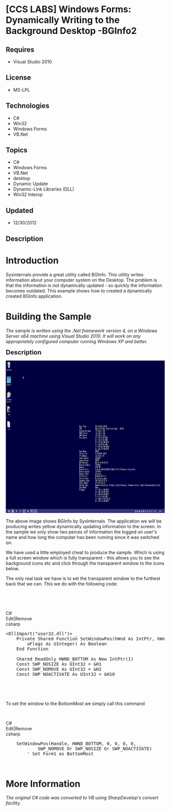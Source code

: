 # [CCS LABS] Windows Forms: Dynamically Writing to the Background Desktop -BGInfo2
## Requires
- Visual Studio 2010
## License
- MS-LPL
## Technologies
- C#
- Win32
- Windows Forms
- VB.Net
## Topics
- C#
- Windows Forms
- VB.Net
- desktop
- Dynamic Update
- Dynamic-Link Libraries (DLL)
- Win32 Interop
## Updated
- 12/30/2012
## Description

<h1>Introduction</h1>
<p>Sysinternals provide a great utility called BGInfo. This utility writes information about your computer system on the Desktop. The problem is that the information is not dynamically updated - so quickly the information becomes outdated. This example shows
 how to created a dynamically created BGInfo application.</p>
<h1><span>Building the Sample</span></h1>
<p><em>The sample is written using the .Net framework version 4, on a Windows Server x64 machine using Visual Studio 2010. It will work on any appropriately configured computer running Windows XP and better.<br>
</em></p>
<p><span style="font-size:20px; font-weight:bold">Description</span></p>
<p><img id="73864" src="73864-screenhunter_01%20dec.%2030%2016.47.gif" alt="" width="857" height="481"></p>
<p>The above image shows BGInfo by SysInternals. The application we will be producing writes yellow dynamically updating information to the screen. In the sample we only show two peices of information the logged on user's name and how long the computer has
 been running since it was switched on.</p>
<p>We have used a little employed cheat to produce the sample. Which is using a full screen window which is fully transparent - this allows you to see the background icons etc and click through the transparent window to the icons below.</p>
<p>The only real task we have is to set the transparent window to the furthest back that we can. This we do with the following code:</p>
<p>&nbsp;</p>
<p>&nbsp;</p>
<div class="scriptcode">
<div class="pluginEditHolder" pluginCommand="mceScriptCode">
<div class="title"><span>C#</span></div>
<div class="pluginLinkHolder"><span class="pluginEditHolderLink">Edit</span>|<span class="pluginRemoveHolderLink">Remove</span></div>
<span class="hidden">csharp</span>

<div class="preview">
<pre class="csharp">&lt;DllImport(<span class="cs__string">&quot;user32.dll&quot;</span>)&gt;&nbsp;_&nbsp;
&nbsp;&nbsp;&nbsp;&nbsp;Private&nbsp;Shared&nbsp;Function&nbsp;SetWindowPos(hWnd&nbsp;As&nbsp;IntPtr,&nbsp;hWndInsertAfter&nbsp;As&nbsp;IntPtr,&nbsp;X&nbsp;As&nbsp;Integer,&nbsp;Y&nbsp;As&nbsp;Integer,&nbsp;cx&nbsp;As&nbsp;Integer,&nbsp;cy&nbsp;As&nbsp;Integer,&nbsp;_&nbsp;
&nbsp;&nbsp;&nbsp;&nbsp;&nbsp;&nbsp;&nbsp;&nbsp;uFlags&nbsp;As&nbsp;UInteger)&nbsp;As&nbsp;Boolean&nbsp;
&nbsp;&nbsp;&nbsp;&nbsp;End&nbsp;Function&nbsp;
&nbsp;
&nbsp;&nbsp;&nbsp;&nbsp;Shared&nbsp;ReadOnly&nbsp;HWND_BOTTOM&nbsp;As&nbsp;New&nbsp;IntPtr(<span class="cs__number">1</span>)&nbsp;
&nbsp;&nbsp;&nbsp;&nbsp;Const&nbsp;SWP_NOSIZE&nbsp;As&nbsp;UInt32&nbsp;=&nbsp;&amp;H1&nbsp;
&nbsp;&nbsp;&nbsp;&nbsp;Const&nbsp;SWP_NOMOVE&nbsp;As&nbsp;UInt32&nbsp;=&nbsp;&amp;H2&nbsp;
&nbsp;&nbsp;&nbsp;&nbsp;Const&nbsp;SWP_NOACTIVATE&nbsp;As&nbsp;UInt32&nbsp;=&nbsp;&amp;H10</pre>
</div>
</div>
</div>
<div class="endscriptcode">&nbsp;</div>
<p>&nbsp;</p>
<p>To set the window to the BottomMost we simply call this command</p>
<p>&nbsp;</p>
<div class="scriptcode">
<div class="pluginEditHolder" pluginCommand="mceScriptCode">
<div class="title"><span>C#</span></div>
<div class="pluginLinkHolder"><span class="pluginEditHolderLink">Edit</span>|<span class="pluginRemoveHolderLink">Remove</span></div>
<span class="hidden">csharp</span>

<div class="preview">
<pre class="csharp">&nbsp;&nbsp;&nbsp;&nbsp;SetWindowPos(Handle,&nbsp;HWND_BOTTOM,&nbsp;<span class="cs__number">0</span>,&nbsp;<span class="cs__number">0</span>,&nbsp;<span class="cs__number">0</span>,&nbsp;<span class="cs__number">0</span>,&nbsp;_&nbsp;
&nbsp;&nbsp;&nbsp;&nbsp;&nbsp;&nbsp;&nbsp;&nbsp;&nbsp;&nbsp;&nbsp;&nbsp;SWP_NOMOVE&nbsp;Or&nbsp;SWP_NOSIZE&nbsp;Or&nbsp;SWP_NOACTIVATE)&nbsp;
&nbsp;&nbsp;&nbsp;&nbsp;&nbsp;&nbsp;&nbsp;&nbsp;'&nbsp;Set&nbsp;Form1&nbsp;<span class="cs__keyword">as</span>&nbsp;BottomMost</pre>
</div>
</div>
</div>
<div class="endscriptcode">&nbsp;</div>
<h1>More Information</h1>
<p><em>The original C# code was converted to VB using SharpDevelop's convert facility.<br>
</em></p>
